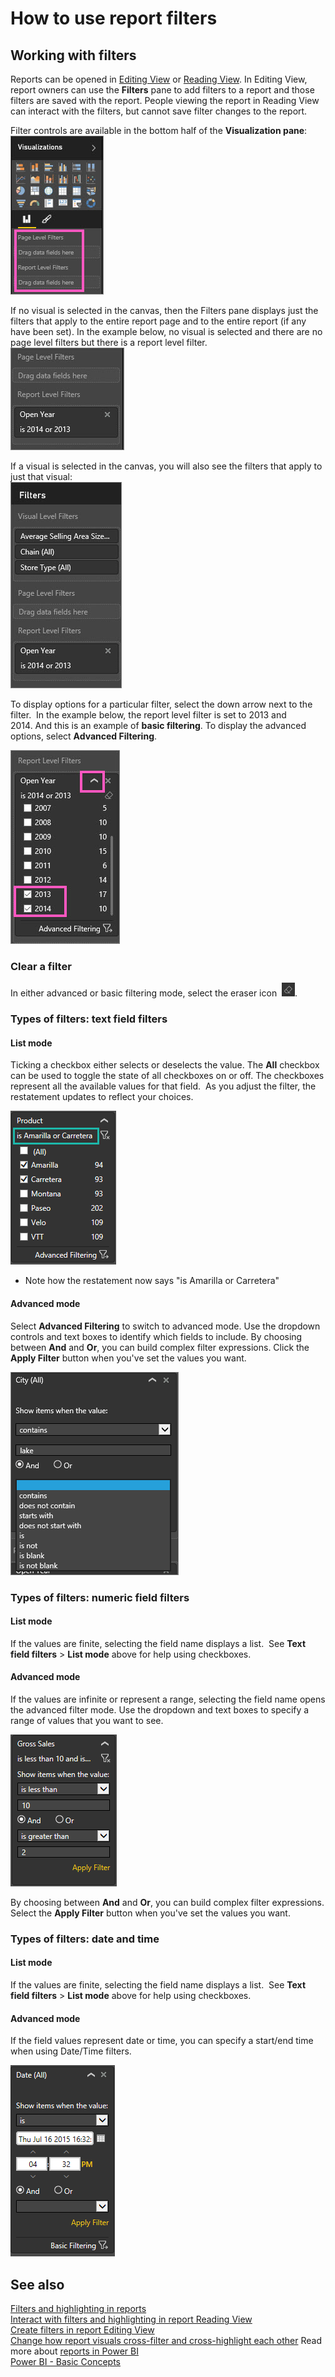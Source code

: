 ﻿<properties
   pageTitle="How to use report filters"
   description="How to use report filters"
   services="powerbi"
   documentationCenter=""
   authors="mihart"
   manager="mblythe"
   editor=""
   tags=""
   qualityFocus="no"
   qualityDate=""/>

<tags
   ms.service="powerbi"
   ms.devlang="NA"
   ms.topic="article"
   ms.tgt_pltfrm="NA"
   ms.workload="powerbi"
   ms.date="04/06/2016"
   ms.author="mihart"/>

# How to use report filters  

## Working with filters  
Reports can be opened in [Editing View](powerbi-service-go-from-reading-view-to-editing-view.md) or [Reading View](powerbi-service-open-a-report-in-reading-view.md). In Editing View, report owners can use the **Filters** pane to add filters to a report and those filters are saved with the report. People viewing the report in Reading View can interact with the filters, but cannot save filter changes to the report.

Filter controls are available in the bottom half of the **Visualization pane**:  
![](media/powerbi-service-how-to-use-a-report-filter/PBI_FilterList.jpg)

If no visual is selected in the canvas, then the Filters pane displays just the filters that apply to the entire report page and to the entire report (if any have been set). In the example below, no visual is selected and there are no page level filters but there is a report level filter.  
![](media/powerbi-service-how-to-use-a-report-filter/PBI_FilterListWithReportFilter.jpg)  

If a visual is selected in the canvas, you will also see the filters that apply to just that visual:  
![](media/powerbi-service-how-to-use-a-report-filter/PBI_FilterListWithReportAndVIsLevelFilters.jpg)

To display options for a particular filter, select the down arrow next to the filter.  In the example below, the report level filter is set to 2013 and 2014. And this is an example of **basic filtering**.  To display the advanced options, select **Advanced Filtering**.

![](media/powerbi-service-how-to-use-a-report-filter/PBI_FilterListDropdown.jpg)

### Clear a filter  
 In either advanced or basic filtering mode, select the eraser icon  ![](media/powerbi-service-how-to-use-a-report-filter/PBI_eraserIcon.jpg). 

### Types of filters: text field filters  
#### List mode  
Ticking a checkbox either selects or deselects the value. The **All** checkbox can be used to toggle the state of all checkboxes on or off. The checkboxes represent all the available values for that field.  As you adjust the filter, the restatement updates to reflect your choices. 

![](media/powerbi-service-how-to-use-a-report-filter/PBI_restatement.png)

-   Note how the restatement now says "is Amarilla or Carretera"

#### Advanced mode  
Select **Advanced Filtering** to switch to advanced mode. Use the dropdown controls and text boxes to identify which fields to include. By choosing between **And** and **Or**, you can build complex filter expressions. Click the **Apply Filter** button when you've set the values you want.  

![](media/powerbi-service-how-to-use-a-report-filter/aboutFilters.png)

### Types of filters: numeric field filters  
#### List mode  
If the values are finite, selecting the field name displays a list.  See **Text field filters** &gt; **List mode** above for help using checkboxes.   

#### Advanced mode  
If the values are infinite or represent a range, selecting the field name opens the advanced filter mode. Use the dropdown and text boxes to specify a range of values that you want to see. 

![](media/powerbi-service-how-to-use-a-report-filter/PBI_dropdown-and-text.png)

By choosing between **And** and **Or**, you can build complex filter expressions. Select the **Apply Filter** button when you've set the values you want.

### Types of filters: date and time  
#### List mode  
If the values are finite, selecting the field name displays a list.  See **Text field filters** &gt; **List mode** above for help using checkboxes.   

#### Advanced mode  
If the field values represent date or time, you can specify a start/end time when using Date/Time filters.  

![](media/powerbi-service-how-to-use-a-report-filter/PBI_date-time-filters.png)

## See also  
[Filters and highlighting in reports](powerbi-service-about-filters-and-highlighting-in-reports.md)  
[Interact with filters and highlighting in report Reading View](powerbi-service-interact-with-a-report-in-reading-view.md)  
[Create filters in report Editing View](powerbi-service-add-a-filter-to-a-report.md)  
[Change how report visuals cross-filter and cross-highlight each other](powerbi-service-visual-interactions.md)
Read more about [reports in Power BI](powerbi-service-reports.md)  
[Power BI - Basic Concepts](powerbi-service-basic-concepts.md)
